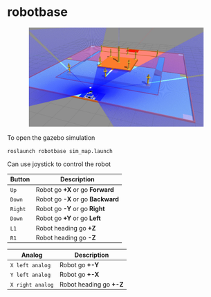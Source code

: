 # robotbase

<p align="center">
  <img src="./docs/gazebo_envi.jpg" width=80% height=80%>
</p>

To open the gazebo simulation
```
roslaunch robotbase sim_map.launch 
```
Can use joystick to control the robot 

  | Button | Description |
  | --- | --- |
  | `Up` | Robot go **+X** or go **Forward**|
  | `Down` | Robot go **-X** or go **Backward** |
  | `Right` | Robot go **-Y** or go **Right** |
  | `Down` | Robot go **+Y** or go **Left** |
  | `L1` | Robot heading go **+Z** |
  | `R1` | Robot heading go **-Z** |

  | Analog | Description |
  | --- | --- |
  | `X left analog` | Robot go **+-Y** |
  | `Y left analog` | Robot go **+-X** |
  | `X right analog` | Robot heading go **+-Z** |
